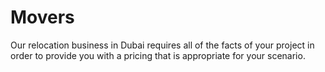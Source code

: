 # Movers
 Our relocation business in Dubai requires all of the facts of your project in order to provide you with a pricing that is appropriate for your scenario.
